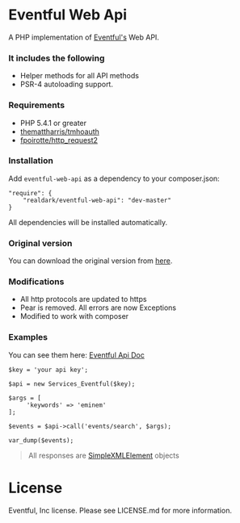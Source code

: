 # Eventful Web Api
A PHP implementation of [Eventful's](http://api.eventful.com/) Web API.

### It includes the following
- Helper methods for all API methods
- PSR-4 autoloading support.

### Requirements
* PHP 5.4.1 or greater
* [themattharris/tmhoauth](https://packagist.org/packages/themattharris/tmhoauth)
* [fpoirotte/http_request2](https://packagist.org/packages/fpoirotte/http_request2)

### Installation
Add `eventful-web-api` as a dependency to your composer.json:
```
"require": {
    "realdark/eventful-web-api": "dev-master"
}
```
All dependencies will be installed automatically.

### Original version
You can download the original version from [here](http://api.eventful.com/libs/php/Services_Eventful).

### Modifications
* All http protocols are updated to https
* Pear is removed. All errors are now Exceptions
* Modified to work with composer

### Examples
You can see them here: [Eventful Api Doc](http://api.eventful.com/docs)
```
$key = 'your api key';

$api = new Services_Eventful($key);

$args = [
     'keywords' => 'eminem'
];

$events = $api->call('events/search', $args);

var_dump($events);
```
> All responses are [SimpleXMLElement](http://php.net/manual/en/book.simplexml.php) objects

# License
Eventful, Inc license. Please see LICENSE.md for more information.
